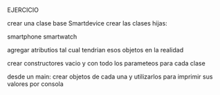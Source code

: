 EJERCICIO

crear
una clase base Smartdevice 
crear las clases hijas:

smartphone
smartwatch

agregar atributios tal cual tendrian esos objetos en la realidad 

crear constructores vacio y con todo los parameteos para cada clase

desde un main: crear objetos de cada una y utilizarlos para imprimir sus valores por consola 
